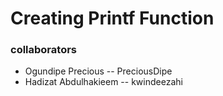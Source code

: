 # Creating Printf Function
### collaborators
* Ogundipe Precious -- PreciousDipe
* Hadizat Abdulhakieem -- kwindeezahi
